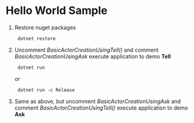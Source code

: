 # Hello World Sample #

1. Restore nuget packages

        dotnet restore

2. Uncomment *BasicActorCreationUsingTell()* and comment *BasicActorCreationUsingAsk* execute application to demo **Tell**

        dotnet run 

    or

        dotnet run -c Release

3. Same as above, but uncomment *BasicActorCreationUsingAsk* and comment *BasicActorCreationUsingTell()* execute application to demo **Ask**